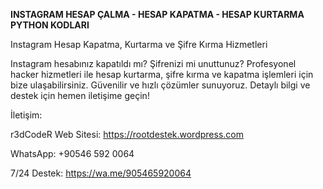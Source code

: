 **INSTAGRAM HESAP ÇALMA - HESAP KAPATMA - HESAP KURTARMA PYTHON KODLARI**

Instagram Hesap Kapatma, Kurtarma ve Şifre Kırma Hizmetleri

Instagram hesabınız kapatıldı mı? Şifrenizi mi unuttunuz? Profesyonel hacker hizmetleri ile hesap kurtarma, şifre kırma ve kapatma işlemleri için bize ulaşabilirsiniz. Güvenilir ve hızlı çözümler sunuyoruz. Detaylı bilgi ve destek için hemen iletişime geçin!

İletişim:

r3dCodeR Web Sitesi: https://rootdestek.wordpress.com

WhatsApp: +90546 592 0064

7/24 Destek: https://wa.me/905465920064

